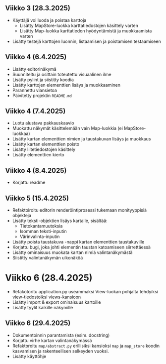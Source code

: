 ## Viikko 3 (28.3.2025)
- Käyttäjä voi luoda ja poistaa karttoja
    - Lisätty MapStore-luokka karttatiedostojen käsittely varten
    - Lisätty Map-luokka karttatiedon hyödyntämistä ja muokkaamista varten
- Lisätty testejä karttojen luonnin, listaamisen ja poistamisen testaamiseen

## Viikko 4 (6.4.2025)
- Lisätty editorinäkymä
- Suunniteltu ja osittain toteutettu visuaalinen ilme
- Lisätty pylint ja siistitty koodia
- Lisätty karttojen elementtien lisäys ja muokkaaminen
- Parannettu viansietoa
- Päivitetty projektin `README.md`

## Viikko 4 (7.4.2025)
- Luotu alustava pakkauskaavio
- Muokattu näkymät käsittelemään vain Map-luokkia (ei MapStore-luokkaa)
- Lisätty kartan elementtien nimien ja taustakuvan lisäys ja muokkaus
- Lisätty kartan elementtien poisto
- Lisätty liitetiedostojen käsittely
- Lisätty elementtien kierto

## Viikko 4 (8.4.2025)
- Korjattu readme

## Viikko 5 (15.4.2025)
- Refaktoiroitu editorin renderöintiprosessi tukemaan monityyppisiä objekteja
- Lisätty teksti-objektien lisäys kartalle, sisältää:
    - Tietokantamuutoksia
    - Isomman teksti-inputin
    - Värinvalinta-inputin
- Lisätty poista taustakuva -nappi kartan elementtien taustakuville
- Korjattu bugi, joka johti elementin taustan katoamiseen siirrettäessä
- Lisätty ominaisuus muokata kartan nimiä valintanäkymästä
- Siistitty valintanäkymän ulkonäköä

# Viikko 6 (28.4.2025)
- Refakotoritu application.py useammaksi View-luokan pohjalta tehdyiksi view-tiedostoiksi views-kansioon
- Lisätty import & export ominaisuus kartoille
- Lisätty tyylit kaikille näkymille

## Viikko 6 (29.4.2025)
- Dokumentoinnin parantamista (esim. docstring)
- Korjattu virhe kartan valintanäkymässä
- Refaktoroitu `map/abstract.py` erillisiksi kansioksi `map` ja `map_store` koodin kasvamisen ja rakenteellisen selkeyden vuoksi.
- Lisätty käyttöhje

